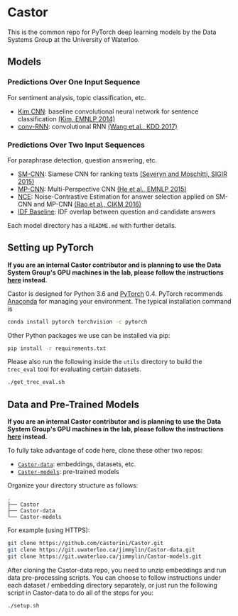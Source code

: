 # Castor

This is the common repo for PyTorch deep learning models by the Data Systems Group at the University of Waterloo.

## Models

### Predictions Over One Input Sequence

For sentiment analysis, topic classification, etc.

+ [Kim CNN](./kim_cnn/): baseline convolutional neural network for sentence classification [(Kim, EMNLP 2014)](http://www.aclweb.org/anthology/D14-1181)
+ [conv-RNN](./conv_rnn): convolutional RNN [(Wang et al., KDD 2017)](https://dl.acm.org/citation.cfm?id=3098140)

### Predictions Over Two Input Sequences

For paraphrase detection, question answering, etc.

+ [SM-CNN](./sm_cnn/): Siamese CNN for ranking texts [(Severyn and Moschitti, SIGIR 2015)](https://dl.acm.org/citation.cfm?id=2767738)
+ [MP-CNN](./mp_cnn/): Multi-Perspective CNN [(He et al., EMNLP 2015)](http://anthology.aclweb.org/D/D15/D15-1181.pdf)
+ [NCE](./nce/): Noise-Contrastive Estimation for answer selection applied on SM-CNN and MP-CNN [(Rao et al., CIKM 2016)](https://dl.acm.org/citation.cfm?id=2983872)
+ [IDF Baseline](./idf_baseline/): IDF overlap between question and candidate answers

Each model directory has a `README.md` with further details.

## Setting up PyTorch

**If you are an internal Castor contributor and is planning to use the Data System Group's GPU machines in the lab,
please follow the instructions [here](./docs/internal-instructions.md) instead.**

Castor is designed for Python 3.6 and [PyTorch](https://pytorch.org/) 0.4.
PyTorch recommends [Anaconda](https://www.anaconda.com/distribution/) for managing your environment.
The typical installation command is

```bash
conda install pytorch torchvision -c pytorch
```

Other Python packages we use can be installed via pip:

```bash
pip install -r requirements.txt
```

Please also run the following inside the `utils` directory to build the `trec_eval` tool for evaluating certain datasets.

```bash
./get_trec_eval.sh
```

## Data and Pre-Trained Models

**If you are an internal Castor contributor and is planning to use the Data System Group's GPU machines in the lab,
please follow the instructions [here](./docs/internal-instructions.md) instead.**

To fully take advantage of code here, clone these other two repos:

+ [`Castor-data`](https://git.uwaterloo.ca/jimmylin/Castor-data): embeddings, datasets, etc.
+ [`Caster-models`](https://git.uwaterloo.ca/jimmylin/Castor-models): pre-trained models

Organize your directory structure as follows:
```
.
├── Castor
├── Castor-data
└── Castor-models
```

For example (using HTTPS):

```bash
git clone https://github.com/castorini/Castor.git
git clone https://git.uwaterloo.ca/jimmylin/Castor-data.git
git clone https://git.uwaterloo.ca/jimmylin/Castor-models.git
```

After cloning the Castor-data repo, you need to unzip embeddings and run data pre-processing scripts. You can choose
to follow instructions under each dataset / embedding directory separately, or just run the following script in Castor-data
to do all of the steps for you:

```bash
./setup.sh
```
